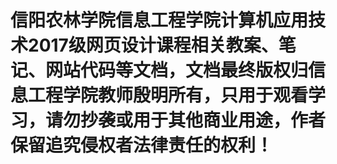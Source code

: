 # 信阳农林学院信息工程学院计算机应用技术2017级网页设计课程相关教案、笔记、网站代码等文档，文档最终版权归信息工程学院教师殷明所有，只用于观看学习，请勿抄袭或用于其他商业用途，作者保留追究侵权者法律责任的权利！
